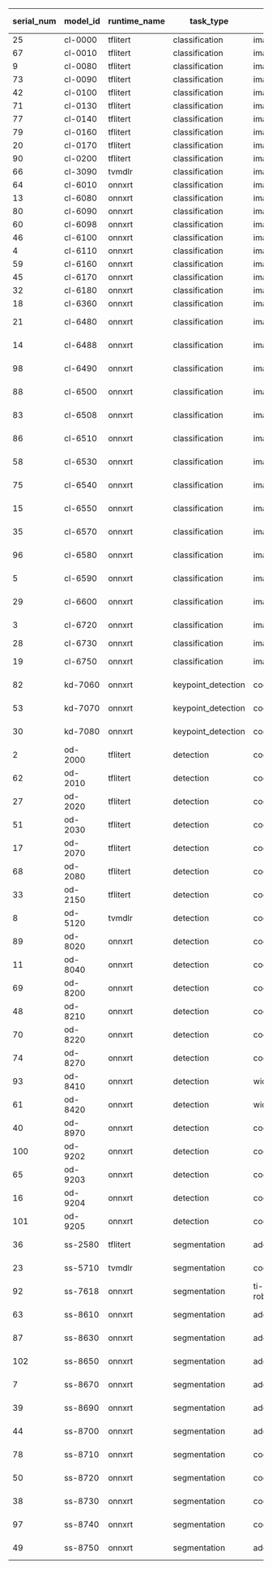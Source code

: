 | serial_num | model_id | runtime_name | task_type          | dataset_name             | model_path                                                        | input_resolution | metric_name          | AM68A_8bits_metric | AM68A_32bits-simulation_metric | metric_reference | model_shortlist | run_dir                                                                                             | artifact_name                                                 |
| ---------- | -------- | ------------ | ------------------ | ------------------------ | ----------------------------------------------------------------- | ---------------- | -------------------- | ------------------ | ------------------------------ | ---------------- | --------------- | --------------------------------------------------------------------------------------------------- | ------------------------------------------------------------- |
| 25         | cl-0000  | tflitert     | classification     | imagenet                 | mobilenet_v1_1.0_224.tflite                                       | 224              | accuracy_top1%       | 71.2               | 71.3                           | 71.676           | 10              | cl-0000_tflitert_imagenet1k_mlperf_mobilenet_v1_1.0_224_tflite                                      | TFL-CL-0000-mobileNetV1-mlperf                                |
| 67         | cl-0010  | tflitert     | classification     | imagenet                 | mobilenet_v2_1.0_224.tflite                                       | 224              | accuracy_top1%       | 70.9               | 71.3                           | 71.9             | 30              | cl-0010_tflitert_imagenet1k_tf1-models_mobilenet_v2_1.0_224_tflite                                  | TFL-CL-0010-mobileNetV2                                       |
| 9          | cl-0080  | tflitert     | classification     | imagenet                 | mobilenet_edgetpu_224_1.0_float.tflite                            | 224              | accuracy_top1%       | 76.6               | 76.7                           | 75.6             | 40              | cl-0080_tflitert_imagenet1k_mlperf_mobilenet_edgetpu_224_1.0_float_tflite                           | TFL-CL-0080-mobileNet-edgeTPU-mlperf                          |
| 73         | cl-0090  | tflitert     | classification     | imagenet                 | efficientnet-edgetpu-S_float.tflite                               | 224              | accuracy_top1%       | 77.4               | 77.7                           | 77.23            | 40              | cl-0090_tflitert_imagenet1k_tf-tpu_efficientnet-edgetpu-S_float_tflite                              | TFL-CL-0090-efficientNet-edgeTPU-s                            |
| 42         | cl-0100  | tflitert     | classification     | imagenet                 | efficientnet-edgetpu-M_float.tflite                               | 240              | accuracy_top1%       | 78.7               | 78.8                           | 78.69            | 90              | cl-0100_tflitert_imagenet1k_tf-tpu_efficientnet-edgetpu-M_float_tflite                              | TFL-CL-0100-efficientNet-edgeTPU-m                            |
| 71         | cl-0130  | tflitert     | classification     | imagenet                 | efficientnet-lite0-fp32.tflite                                    | 224              | accuracy_top1%       | 75                 | 74.6                           | 75.1             | 30              | cl-0130_tflitert_imagenet1k_tf-tpu_efficientnet-lite0-fp32_tflite                                   | TFL-CL-0130-efficientNet-lite0                                |
| 77         | cl-0140  | tflitert     | classification     | imagenet                 | efficientnet-lite4-fp32.tflite                                    | 300              | accuracy_top1%       | 82.4               | 82.6                           | 81.5             | 40              | cl-0140_tflitert_imagenet1k_tf-tpu_efficientnet-lite4-fp32_tflite                                   | TFL-CL-0140-efficientNet-lite4                                |
| 79         | cl-0160  | tflitert     | classification     | imagenet                 | resnet50_v1.tflite                                                | 224              | accuracy_top1%       | 75.8               | 76.8                           | 76.456           | 30              | cl-0160_tflitert_imagenet1k_mlperf_resnet50_v1_tflite                                               | TFL-CL-0160-resNet50V1p5-mlperf                               |
| 20         | cl-0170  | tflitert     | classification     | imagenet                 | efficientnet-lite1-fp32.tflite                                    | 240              | accuracy_top1%       | 76.6               | 76.5                           | 76.7             | 90              | cl-0170_tflitert_imagenet1k_tf-tpu_efficientnet-lite1-fp32_tflite                                   | TFL-CL-0170-efficientNet-lite1                                |
| 90         | cl-0200  | tflitert     | classification     | imagenet                 | mobilenet_v2_float_1.4_224.tflite                                 | 224              | accuracy_top1%       | 75.1               | 75.5                           | 75               | 90              | cl-0200_tflitert_imagenet1k_tf1-models_mobilenet_v2_float_1.4_224_tflite                            | TFL-CL-0200-mobileNetV2-1p4                                   |
| 66         | cl-3090  | tvmdlr       | classification     | imagenet                 | mobilenet_v2_tv.onnx                                              | 224              | accuracy_top1%       | 72.5               | 74.1                           | 71.88            | 10              | cl-3090_tvmdlr_imagenet1k_torchvision_mobilenet_v2_tv_onnx                                          | TVM-CL-3090-mobileNetV2-tv                                    |
| 64         | cl-6010  | onnxrt       | classification     | imagenet                 | resnet50_v1_shape.onnx                                            | 224              | accuracy_top1%       | 76.2               | 76.8                           | 76.456           | 30              | cl-6010_onnxrt_imagenet1k_mlperf_resnet50_v1_shape_onnx                                             | ONR-CL-6010-resNet50V1p5-mlperf-onnx                          |
| 13         | cl-6080  | onnxrt       | classification     | imagenet                 | shufflenet_v2_x1.0.onnx                                           | 224              | accuracy_top1%       | 69.2               | 71.1                           | 69.36            | 90              | cl-6080_onnxrt_imagenet1k_torchvision_shufflenet_v2_x1.0_onnx                                       | ONR-CL-6080-shuffleNetV2                                      |
| 80         | cl-6090  | onnxrt       | classification     | imagenet                 | mobilenet_v2_tv.onnx                                              | 224              | accuracy_top1%       | 73.3               | 74.2                           | 71.88            | 20              | cl-6090_onnxrt_imagenet1k_torchvision_mobilenet_v2_tv_onnx                                          | ONR-CL-6090-mobileNetV2-tv                                    |
| 60         | cl-6098  | onnxrt       | classification     | imagenet                 | mobilenet_v2_tv_qat-p2.onnx                                       | 224              | accuracy_top1%       | 69.9               | 68.3                           | 71.31            | 40              | cl-6098_onnxrt_imagenet1k_torchvision_mobilenet_v2_tv_qat-p2_onnx                                   | ONR-CL-6098-mobileNetV2-tv-qat                                |
| 46         | cl-6100  | onnxrt       | classification     | imagenet                 | resnet18.onnx                                                     | 224              | accuracy_top1%       | 72.2               | 72.2                           | 69.76            | 30              | cl-6100_onnxrt_imagenet1k_torchvision_resnet18_onnx                                                 | ONR-CL-6100-resNet18                                          |
| 4          | cl-6110  | onnxrt       | classification     | imagenet                 | resnet50.onnx                                                     | 224              | accuracy_top1%       | 77.7               | 77.5                           | 76.15            | 30              | cl-6110_onnxrt_imagenet1k_torchvision_resnet50_onnx                                                 | ONR-CL-6110-resNet50                                          |
| 59         | cl-6160  | onnxrt       | classification     | imagenet                 | regnet_x_400mf_tv.onnx                                            | 224              | accuracy_top1%       | 73.8               | 74.1                           | 72.834           | 20              | cl-6160_onnxrt_imagenet1k_torchvision_regnet_x_400mf_tv_onnx                                        | ONR-CL-6160-regNetX-400mf-tv                                  |
| 45         | cl-6170  | onnxrt       | classification     | imagenet                 | regnet_x_800mf_tv.onnx                                            | 224              | accuracy_top1%       | 76.5               | 76                             | 75.212           | 20              | cl-6170_onnxrt_imagenet1k_torchvision_regnet_x_800mf_tv_onnx                                        | ONR-CL-6170-regNetX-800mf-tv                                  |
| 32         | cl-6180  | onnxrt       | classification     | imagenet                 | regnet_x_1_6gf_tv.onnx                                            | 224              | accuracy_top1%       | 77.7               | 78                             | 77.04            | 40              | cl-6180_onnxrt_imagenet1k_torchvision_regnet_x_1_6gf_tv_onnx                                        | ONR-CL-6180-regNetX-1.6gf-tv                                  |
| 18         | cl-6360  | onnxrt       | classification     | imagenet                 | regnetx-200mf.onnx                                                | 224              | accuracy_top1%       | 69.8               | 71.2                           | 68.9             | 1               | cl-6360_onnxrt_imagenet1k_fbr-pycls_regnetx-200mf_onnx                                              | ONR-CL-6360-regNetx-200mf                                     |
| 21         | cl-6480  | onnxrt       | classification     | imagenet                 | mobilenet_v3_lite_small_20210429.onnx                             | 224              | accuracy_top1%       | 63.1               | 63.4                           | 62.688           | 30              | cl-6480_onnxrt_imagenet1k_edgeai-tv_mobilenet_v3_lite_small_20210429_onnx                           | ONR-CL-6480-mobv3-lite-small                                  |
| 14         | cl-6488  | onnxrt       | classification     | imagenet                 | mobilenet_v3_lite_small_qat-p2_20210429.onnx                      | 224              | accuracy_top1%       | 62.9               | 47.4                           | 61.836           | 40              | cl-6488_onnxrt_imagenet1k_edgeai-tv_mobilenet_v3_lite_small_qat-p2_20210429_onnx                    | ONR-CL-6488-mobv3-lite-small-qat                              |
| 98         | cl-6490  | onnxrt       | classification     | imagenet                 | mobilenet_v3_lite_large_20210507.onnx                             | 224              | accuracy_top1%       | 70.3               | 72.2                           | 72.122           | 30              | cl-6490_onnxrt_imagenet1k_edgeai-tv_mobilenet_v3_lite_large_20210507_onnx                           | ONR-CL-6490-mobv3-lite-large                                  |
| 88         | cl-6500  | onnxrt       | classification     | imagenet                 | mobilenet_v2_lite_wt-v2_20231101_model.onnx                       | 224              | accuracy_top1%       | 72.4               | 73.4                           | 72.8             | 100             | cl-6500_onnxrt_imagenet1k_edgeai-tv2_mobilenet_v2_lite_wt-v2_20231101_model_onnx                    | ONR-CL-6500-mobileNetV2-lite-wtv2-224                         |
| 83         | cl-6508  | onnxrt       | classification     | imagenet                 | mobilenet_v2_lite_wt-v2_qat-v2-wc8-at8_20231120_model.onnx        | 224              | accuracy_top1%       | 72.3               | 72.1                           | 72.476           | 20              | cl-6508_onnxrt_imagenet1k_edgeai-tv2_mobilenet_v2_lite_wt-v2_qat-v2-wc8-at8_20231120_model_onnx     | ONR-CL-6508-mobileNetV2-lite-wtv2-qatv2-perc-224              |
| 86         | cl-6510  | onnxrt       | classification     | imagenet                 | mobilenet_v3_large_lite_wt-v2_20231011_model.onnx                 | 224              | accuracy_top1%       | 69.7               | 70.4                           | 71.7             | 100             | cl-6510_onnxrt_imagenet1k_edgeai-tv2_mobilenet_v3_large_lite_wt-v2_20231011_model_onnx              | ONR-CL-6510-mobileNetV3-large-lite-wtv2-224                   |
| 58         | cl-6530  | onnxrt       | classification     | imagenet                 | resnet50_lite_wt-v2_20230919.onnx                                 | 224              | accuracy_top1%       | 80.9               | 81.5                           | 80.86            | 100             | cl-6530_onnxrt_imagenet1k_edgeai-tv2_resnet50_lite_wt-v2_20230919_onnx                              | ONR-CL-6530-resNet50-wtv2-224                                 |
| 75         | cl-6540  | onnxrt       | classification     | imagenet                 | resnet101_lite_wt-v2_20230919.onnx                                | 224              | accuracy_top1%       | 82.8               | 82.9                           | 81.88            | 100             | cl-6540_onnxrt_imagenet1k_edgeai-tv2_resnet101_lite_wt-v2_20230919_onnx                             | ONR-CL-6540-resNet101-wtv2-224                                |
| 15         | cl-6550  | onnxrt       | classification     | imagenet                 | resnext50_32x4d_lite_wt-v2_20230920.onnx                          | 224              | accuracy_top1%       | 81.8               | 82                             | 81.2             | 100             | cl-6550_onnxrt_imagenet1k_edgeai-tv2_resnext50_32x4d_lite_wt-v2_20230920_onnx                       | ONR-CL-6550-resNeXt50-32x4d-wtv2-224                          |
| 35         | cl-6570  | onnxrt       | classification     | imagenet                 | regnet_x_1_6gf_lite_wt-v2_20230920.onnx                           | 224              | accuracy_top1%       | 80.7               | 81                             | 79.67            | 100             | cl-6570_onnxrt_imagenet1k_edgeai-tv2_regnet_x_1_6gf_lite_wt-v2_20230920_onnx                        | ONR-CL-6570-regNetX-1.6gf-wtv2-224                            |
| 96         | cl-6580  | onnxrt       | classification     | imagenet                 | regnet_x_400mf_lite_wt-v2_20230920.onnx                           | 224              | accuracy_top1%       | 76.1               | 76                             | 74.86            | 100             | cl-6580_onnxrt_imagenet1k_edgeai-tv2_regnet_x_400mf_lite_wt-v2_20230920_onnx                        | ONR-CL-6580-regNetX-400mf-wtv2-224                            |
| 5          | cl-6590  | onnxrt       | classification     | imagenet                 | regnet_x_800mf_lite_wt-v2_20230920.onnx                           | 224              | accuracy_top1%       | 77                 | 79                             | 75.21            | 100             | cl-6590_onnxrt_imagenet1k_edgeai-tv2_regnet_x_800mf_lite_wt-v2_20230920_onnx                        | ONR-CL-6590-regNetX-800mf-wtv2-224                            |
| 29         | cl-6600  | onnxrt       | classification     | imagenet                 | mobilenet_v2_wt-v2_20240904_model.onnx                            | 224              | accuracy_top1%       | 71.4               | 72                             | 72.15            | 100             | cl-6600_onnxrt_imagenet1k_edgeai-tv2_mobilenet_v2_wt-v2_20240904_model_onnx                         | ONR-CL-6600-mobileNetV2-wtv2-224                              |
| 3          | cl-6720  | onnxrt       | classification     | imagenet                 | deit_tiny_patch16_224_simp.onnx                                   | 224              | accuracy_top1%       | 72.9               | 73.1                           | 72.13            | 80              | cl-6720_onnxrt_imagenet1k_hf-transformers_deit_tiny_patch16_224_simp_onnx                           | ONR-CL-6720-DeiT-tiny-patch16-transformer-224                 |
| 28         | cl-6730  | onnxrt       | classification     | imagenet                 | levit_128_224_simp.onnx                                           | 224              | accuracy_top1%       | 78.2               | 80                             | 78.59            | 80              | cl-6730_onnxrt_imagenet1k_hf-transformers_levit_128_224_simp_onnx                                   | ONR-CL-6730-LeViT-128-transformer-224                         |
| 19         | cl-6750  | onnxrt       | classification     | imagenet                 | swin_tiny_patch4_window7_224_simp.onnx                            | 224              | accuracy_top1%       | 77.9               | 82.1                           | 80.43            | 80              | cl-6750_onnxrt_imagenet1k_hf-transformers_swin_tiny_patch4_window7_224_simp_onnx                    | ONR-CL-6750-Swin-tiny-patch4-window7-transformer-224          |
| 82         | kd-7060  | onnxrt       | keypoint_detection | cocokpts                 | yolox_s_pose_ti_lite_640_20220301_model.onnx                      | 640              | accuracy_ap[.5:.95]% | 49.837607          | 50.682419                      | 49.6             | 10              | kd-7060_onnxrt_coco_edgeai-yolox_yolox_s_pose_ti_lite_640_20220301_model_onnx                       | ONR-KD-7060-human-pose-yolox-s-640x640                        |
| 53         | kd-7070  | onnxrt       | keypoint_detection | cocokpts                 | yoloxpose_tiny_lite_416x416_20240808_model.onnx                   | 416              | accuracy_ap[.5:.95]% | 46.725586          | 47.470524                      | 47.2             | 100             | kd-7070_onnxrt_coco_edgeai-mmpose_yoloxpose_tiny_lite_416x416_20240808_model_onnx                   | ONR-KD-7070-yoloxpose_tiny_lite_416x416_20240808_model        |
| 30         | kd-7080  | onnxrt       | keypoint_detection | cocokpts                 | yoloxpose_s_lite_coco-640x640_20250119_model.onnx                 | 640              | accuracy_ap[.5:.95]% | 54.484905          | 56.698053                      | 56.4             | 100             | kd-7080_onnxrt_coco_edgeai-mmpose_yoloxpose_s_lite_coco-640x640_20250119_model_onnx                 | ONR-KD-7080-yoloxpose_s_lite_coco-640x640_20250119_model      |
| 2          | od-2000  | tflitert     | detection          | coco                     | ssd_mobilenet_v1_coco_20180128.tflite                             | 300x300          | accuracy_ap[.5:.95]% | 26.709601          | 26.856164                      | 23               | 30              | od-2000_tflitert_coco_mlperf_ssd_mobilenet_v1_coco_20180128_tflite                                  | TFL-OD-2000-ssd-mobV1-coco-mlperf-300x300                     |
| 62         | od-2010  | tflitert     | detection          | coco                     | ssd_mobilenet_v2_300_float.tflite                                 | 300x300          | accuracy_ap[.5:.95]% | 26.086265          | 26.471003                      | 22               | 20              | od-2010_tflitert_coco_mlperf_ssd_mobilenet_v2_300_float_tflite                                      | TFL-OD-2010-ssd-mobV2-coco-mlperf-300x300                     |
| 27         | od-2020  | tflitert     | detection          | coco                     | ssdlite_mobiledet_dsp_320x320_coco_20200519.tflite                | 320x320          | accuracy_ap[.5:.95]% | 36.986414          | 37.302386                      | 28.9             | 10              | od-2020_tflitert_coco_tf1-models_ssdlite_mobiledet_dsp_320x320_coco_20200519_tflite                 | TFL-OD-2020-ssdLite-mobDet-DSP-coco-320x320                   |
| 51         | od-2030  | tflitert     | detection          | coco                     | ssdlite_mobiledet_edgetpu_320x320_coco_20200519.tflite            | 320x320          | accuracy_ap[.5:.95]% | 32.677857          | 32.837245                      | 25.9             | 40              | od-2030_tflitert_coco_tf1-models_ssdlite_mobiledet_edgetpu_320x320_coco_20200519_tflite             | TFL-OD-2030-ssdLite-mobDet-EdgeTPU-coco-320x320               |
| 17         | od-2070  | tflitert     | detection          | coco                     | ssd_mobilenet_v1_fpn_640x640_coco17_tpu-8.tflite                  | 640x640          | accuracy_ap[.5:.95]% | 27.21414           | 27.177042                      | 29.1             | 90              | od-2070_tflitert_coco_tf2-models_ssd_mobilenet_v1_fpn_640x640_coco17_tpu-8_tflite                   | TFL-OD-2070-ssd-mobV1-fpn-coco-tpu-8-640x640                  |
| 68         | od-2080  | tflitert     | detection          | coco                     | ssd_mobilenet_v2_fpnlite_320x320_coco17_tpu-8.tflite              | 320x320          | accuracy_ap[.5:.95]% | 21.261156          | 21.853609                      | 22.2             | 30              | od-2080_tflitert_coco_tf2-models_ssd_mobilenet_v2_fpnlite_320x320_coco17_tpu-8_tflite               | TFL-OD-2080-ssd-mobV2-fpnlite-coco-tpu-8-320x320              |
| 33         | od-2150  | tflitert     | detection          | coco                     | efficientdet_lite1_relu.tflite                                    | 384x384          | accuracy_ap[.5:.95]% | 31.096108          | 31.604425                      | 31.79            | 30              | od-2150_tflitert_coco_google-automl_efficientdet_lite1_relu_tflite                                  | TFL-OD-2150-efficientDet-lite1-relu-coco-384x384              |
| 8          | od-5120  | tvmdlr       | detection          | coco                     | ssdlite_mobiledet_dsp_320x320_coco_20200519.tflite                | 320x320          | accuracy_ap[.5:.95]% | 34.833403          | 35.834547                      | 28.9             | 10              | od-5120_tvmdlr_coco_tf1-models_ssdlite_mobiledet_dsp_320x320_coco_20200519_tflite                   | TVM-OD-5120-ssdLite-mobDet-DSP-coco-320x320                   |
| 89         | od-8020  | onnxrt       | detection          | coco                     | ssd_mobilenetv2_lite_512x512_20201214_model.onnx                  | 512x512          | accuracy_ap[.5:.95]% | 24.516097          | 26.387228                      | 25.1             | 10              | od-8020_onnxrt_coco_edgeai-mmdet_ssd_mobilenetv2_lite_512x512_20201214_model_onnx                   | ONR-OD-8020-ssd-lite-mobv2-mmdet-coco-512x512                 |
| 11         | od-8040  | onnxrt       | detection          | coco                     | ssd_regnetx-200mf_fpn_bgr_lite_320x320_20201010_model.onnx        | 320x320          | accuracy_ap[.5:.95]% | 19.701837          | 21.445944                      | 20.7             | 30              | od-8040_onnxrt_coco_edgeai-mmdet_ssd_regnetx-200mf_fpn_bgr_lite_320x320_20201010_model_onnx         | ONR-OD-8040-ssd-lite-regNetX-200mf-fpn-bgr-mmdet-coco-320x320 |
| 69         | od-8200  | onnxrt       | detection          | coco                     | yolox_nano_lite_416x416_20220214_model.onnx                       | 416              | accuracy_ap[.5:.95]% | 24.603021          | 24.860188                      | 24.8             | 10              | od-8200_onnxrt_coco_edgeai-mmdet_yolox_nano_lite_416x416_20220214_model_onnx                        | ONR-OD-8200-yolox-nano-lite-mmdet-coco-416x416                |
| 48         | od-8210  | onnxrt       | detection          | coco                     | yolox_tiny_lite_416x416_20220217_model.onnx                       | 416              | accuracy_ap[.5:.95]% | 29.841896          | 30.65698                       | 30.5             | 20              | od-8210_onnxrt_coco_edgeai-mmdet_yolox_tiny_lite_416x416_20220217_model_onnx                        | ONR-OD-8210-yolox-tiny-lite-mmdet-coco-416x416                |
| 70         | od-8220  | onnxrt       | detection          | coco                     | yolox_s_lite_640x640_20220221_model.onnx                          | 640              | accuracy_ap[.5:.95]% | 38.221731          | 38.607187                      | 38.3             | 10              | od-8220_onnxrt_coco_edgeai-mmdet_yolox_s_lite_640x640_20220221_model_onnx                           | ONR-OD-8220-yolox-s-lite-mmdet-coco-640x640                   |
| 74         | od-8270  | onnxrt       | detection          | coco                     | yolox_pico_lite_320x320_20230410_model.onnx                       | 320              | accuracy_ap[.5:.95]% | 17.690788          | 17.991252                      | 17.9             | 20              | od-8270_onnxrt_coco_edgeai-mmdet_yolox_pico_lite_320x320_20230410_model_onnx                        | ONR-OD-8270-yolox-pico-lite-mmdet-coco-320x320                |
| 93         | od-8410  | onnxrt       | detection          | widerface                | yolox_tiny_lite_416x416_20220318_model.onnx                       | 416              | accuracy_ap[.5:.95]% | 20.167775          | 20.599362                      | 23.5             | 20              | od-8410_onnxrt_widerface_edgeai-mmdet_yolox_tiny_lite_416x416_20220318_model_onnx                   | ONR-OD-8410-yolox-tiny-lite-mmdet-widerface-416x416           |
| 61         | od-8420  | onnxrt       | detection          | widerface                | yolox_s_lite_640x640_20220307_model.onnx                          | 640              | accuracy_ap[.5:.95]% | 29.29944           | 29.562684                      | 31.62            | 10              | od-8420_onnxrt_widerface_edgeai-mmdet_yolox_s_lite_640x640_20220307_model_onnx                      | ONR-OD-8420-yolox-s-lite-mmdet-widerface-640x640              |
| 40         | od-8970  | onnxrt       | detection          | coco                     | efficientdet_effb0_bifpn_lite_512x512_20240612_model.onnx         | 512x512          | accuracy_ap[.5:.95]% | 32.924691          | 33.820286                      | 32.2             | 100             | od-8970_onnxrt_coco_edgeai-mmdet_efficientdet_effb0_bifpn_lite_512x512_20240612_model_onnx          | ONR-OD-8970-efficientDet-b0-bifpn-lite-coco-512x512           |
| 100        | od-9202  | onnxrt       | detection          | coco                     | yolov7_l_coco_lite_640x640_20250109_model.onnx                    | 640              | accuracy_ap[.5:.95]% | 43.32226           | 47.64089                       | 45.9             | 70              | od-9202_onnxrt_coco_edgeai-mmdet_yolov7_l_coco_lite_640x640_20250109_model_onnx                     | ONR-OD-9202-yolov7-l-lite-mmdet-coco-640x640                  |
| 65         | od-9203  | onnxrt       | detection          | coco                     | yolov7_l_coco_orig_640x640_20250109_model.onnx                    | 640              | accuracy_ap[.5:.95]% | 43.911938          | 51.090796                      | 50.3             | 70              | od-9203_onnxrt_coco_edgeai-mmdet_yolov7_l_coco_orig_640x640_20250109_model_onnx                     | ONR-OD-9203-yolov7-l-mmdet-coco-640x640                       |
| 16         | od-9204  | onnxrt       | detection          | coco                     | yolov9_s_coco_lite_640x640_20250219_model.onnx                    | 640              | accuracy_ap[.5:.95]% | 38.178243          | 39.740108                      | 38.3             | 70              | od-9204_onnxrt_coco_edgeai-mmdet_yolov9_s_coco_lite_640x640_20250219_model_onnx                     | ONR-OD-9204-yolov9-s-lite-mmdet-coco-640x640                  |
| 101        | od-9205  | onnxrt       | detection          | coco                     | yolov9_s_coco_plus_640x640_20250219_model.onnx                    | 640              | accuracy_ap[.5:.95]% | 33.677629          | 41.489513                      | 40               | 70              | od-9205_onnxrt_coco_edgeai-mmdet_yolov9_s_coco_plus_640x640_20250219_model_onnx                     | ONR-OD-9205-yolov9-s-plus-mmdet-coco-640x640                  |
| 36         | ss-2580  | tflitert     | segmentation       | ade20k32                 | deeplabv3_mnv2_ade20k32_float.tflite                              | 512x512          | accuracy_mean_iou%   | 36.208528          | 36.139593                      | 54.8             | 10              | ss-2580_tflitert_ade20k32_mlperf_deeplabv3_mnv2_ade20k32_float_tflite                               | TFL-SS-2580-deeplabv3_mobv2-ade20k32-mlperf-512x512           |
| 23         | ss-5710  | tvmdlr       | segmentation       | cocoseg21                | deeplabv3plus_mobilenetv2_edgeailite_512x512_20210405.onnx        | 512x512          | accuracy_mean_iou%   | 55.972224          | 56.775769                      | 57.77            | 10              | ss-5710_tvmdlr_cocoseg21_edgeai-tv_deeplabv3plus_mobilenetv2_edgeailite_512x512_20210405_onnx       | TVM-SS-5710-deeplabv3lite-mobv2-cocoseg21-512x512             |
| 92         | ss-7618  | onnxrt       | segmentation       | ti-robokit_semseg_zed1hd | deeplabv3plus_mnetv2_edgeailite_robokit_768x432_qat-p2.onnx       | 432x768          | accuracy_mean_iou%   | 54.085984          | 48.613202                      | 54.1             | 10              | ss-7618_onnxrt_ti-robokit_edgeai-tv_deeplabv3plus_mnetv2_edgeailite_robokit_768x432_qat-p2_onnx     | ONR-SS-7618-deeplabv3lite-mobv2-qat-robokit-768x432           |
| 63         | ss-8610  | onnxrt       | segmentation       | ade20k32                 | deeplabv3plus_mobilenetv2_edgeailite_512x512_20210308_outby4.onnx | 512x512          | accuracy_mean_iou%   | 52.097738          | 52.476932                      | 51.08            | 10              | ss-8610_onnxrt_ade20k32_edgeai-tv_deeplabv3plus_mobilenetv2_edgeailite_512x512_20210308_outby4_onnx | ONR-SS-8610-deeplabv3lite-mobv2-ade20k32-512x512              |
| 87         | ss-8630  | onnxrt       | segmentation       | ade20k32                 | unet_aspp_mobilenetv2_edgeailite_512x512_20210306_outby2.onnx     | 512x512          | accuracy_mean_iou%   | 51.060605          | 51.539077                      | 50.07            | 20              | ss-8630_onnxrt_ade20k32_edgeai-tv_unet_aspp_mobilenetv2_edgeailite_512x512_20210306_outby2_onnx     | ONR-SS-8630-unetlite-aspp-mobv2-tv-ade20k32-512x512           |
| 102        | ss-8650  | onnxrt       | segmentation       | ade20k32                 | fpn_aspp_mobilenetv2_edgeailite_512x512_20210306_outby4.onnx      | 512x512          | accuracy_mean_iou%   | 52.110281          | 52.028058                      | 50.55            | 90              | ss-8650_onnxrt_ade20k32_edgeai-tv_fpn_aspp_mobilenetv2_edgeailite_512x512_20210306_outby4_onnx      | ONR-SS-8650-fpnlite-aspp-mobv2-ade20k32-512x512               |
| 7          | ss-8670  | onnxrt       | segmentation       | ade20k32                 | fpn_aspp_mobilenetv2_1p4_edgeailite_512x512_20210307_outby4.onnx  | 512x512          | accuracy_mean_iou%   | 54.544532          | 54.623614                      | 52.9             | 90              | ss-8670_onnxrt_ade20k32_edgeai-tv_fpn_aspp_mobilenetv2_1p4_edgeailite_512x512_20210307_outby4_onnx  | ONR-SS-8670-fpnlite-aspp-mobv2-1p4-ade20k32-512x512           |
| 39         | ss-8690  | onnxrt       | segmentation       | ade20k32                 | fpn_aspp_regnetx400mf_edgeailite_384x384_20210314_outby4.onnx     | 384x384          | accuracy_mean_iou%   | 51.985884          | 52.193811                      | 50.85            | 90              | ss-8690_onnxrt_ade20k32_edgeai-tv_fpn_aspp_regnetx400mf_edgeailite_384x384_20210314_outby4_onnx     | ONR-SS-8690-fpnlite-aspp-regnetx400mf-ade20k32-384x384        |
| 44         | ss-8700  | onnxrt       | segmentation       | ade20k32                 | fpn_aspp_regnetx800mf_edgeailite_512x512_20210312_outby4.onnx     | 512x512          | accuracy_mean_iou%   | 54.547914          | 54.826099                      | 53.16            | 90              | ss-8700_onnxrt_ade20k32_edgeai-tv_fpn_aspp_regnetx800mf_edgeailite_512x512_20210312_outby4_onnx     | ONR-SS-8700-fpnlite-aspp-regnetx800mf-ade20k32-512x512        |
| 78         | ss-8710  | onnxrt       | segmentation       | cocoseg21                | deeplabv3plus_mobilenetv2_edgeailite_512x512_20210405.onnx        | 512x512          | accuracy_mean_iou%   | 57.026106          | 56.749442                      | 57.77            | 20              | ss-8710_onnxrt_cocoseg21_edgeai-tv_deeplabv3plus_mobilenetv2_edgeailite_512x512_20210405_onnx       | ONR-SS-8710-deeplabv3lite-mobv2-cocoseg21-512x512             |
| 50         | ss-8720  | onnxrt       | segmentation       | cocoseg21                | fpn_aspp_regnetx800mf_edgeailite_512x512_20210405.onnx            | 512x512          | accuracy_mean_iou%   | 61.570159          | 60.908204                      | 61.09            | 20              | ss-8720_onnxrt_cocoseg21_edgeai-tv_fpn_aspp_regnetx800mf_edgeailite_512x512_20210405_onnx           | ONR-SS-8720-deeplabv3lite-regnetx800mf-cocoseg21-512x512      |
| 38         | ss-8730  | onnxrt       | segmentation       | cocoseg21                | deeplabv3_mobilenet_v3_large_lite_512x512_20210527.onnx           | 512x512          | accuracy_mean_iou%   | 62.473769          | 62.727373                      | 60.8             | 90              | ss-8730_onnxrt_cocoseg21_edgeai-tv_deeplabv3_mobilenet_v3_large_lite_512x512_20210527_onnx          | ONR-SS-8730-deeplabv3-mobv3-lite-large-cocoseg21-512x512      |
| 97         | ss-8740  | onnxrt       | segmentation       | cocoseg21                | lraspp_mobilenet_v3_large_lite_512x512_20210527.onnx              | 512x512          | accuracy_mean_iou%   | 60.819503          | 61.102131                      | 59.8             | 40              | ss-8740_onnxrt_cocoseg21_edgeai-tv_lraspp_mobilenet_v3_large_lite_512x512_20210527_onnx             | ONR-SS-8740-lraspp-mobV3-ti-lite-large-cocoseg21-512x512      |
| 49         | ss-8750  | onnxrt       | segmentation       | ade20k                   | segformer_b0_finetuned_ade_512_512_simp.onnx                      | 512x512          | accuracy_mean_iou%   | 31.803098          | 32.32184                       | 37.4             | 80              | ss-8750_onnxrt_ade20k_hf-transformers_segformer_b0_finetuned_ade_512_512_simp_onnx                  | ONR-SS-8750-segformerB0-transformer-ade-512x512               |
